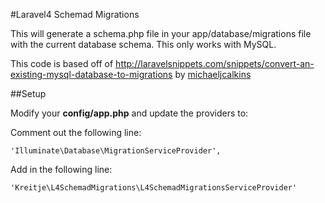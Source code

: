 #Laravel4 Schemad Migrations

This will generate a schema.php file in your app/database/migrations file with the current database schema. This 
only works with MySQL.

This code is based off of http://laravelsnippets.com/snippets/convert-an-existing-mysql-database-to-migrations
 by [michaeljcalkins](https://twitter.com/michaeljcalkins)


##Setup

Modify your **config/app.php** and update the providers to:

Comment out the following line:

	'Illuminate\Database\MigrationServiceProvider',

Add in the following line:

	'Kreitje\L4SchemadMigrations\L4SchemadMigrationsServiceProvider'